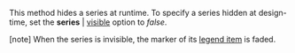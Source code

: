 This method hides a series at runtime. To specify a series hidden at design-time, set the **series** | [visible](/Documentation/ApiReference/Data_Visualization_Widgets/dxPieChart/Configuration/commonSeriesSettings/#visible) option to *false*.

[note] When the series is invisible, the marker of its [legend item](/concepts/20%20Data%20Visualization/10%20Charts/10%20Chart%20Elements/120%20Legend.md '/Documentation/Guide/Data_Visualization/Charts/Chart_Elements/#Legend') is faded.